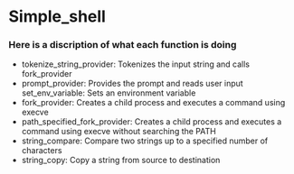 # Simple_shell

### Here is a discription of what each function is doing
*  tokenize_string_provider:
	Tokenizes the input string and calls fork_provider
*  prompt_provider:
	Provides the prompt and reads user input
set_env_variable:
	 Sets an environment variable
*  fork_provider:
	Creates a child process and executes a command using execve
*  path_specified_fork_provider:
	Creates a child process and executes a command using execve without searching the PATH
*  string_compare:
	Compare two strings up to a specified number of characters
* string_copy:
	Copy a string from source to destination
